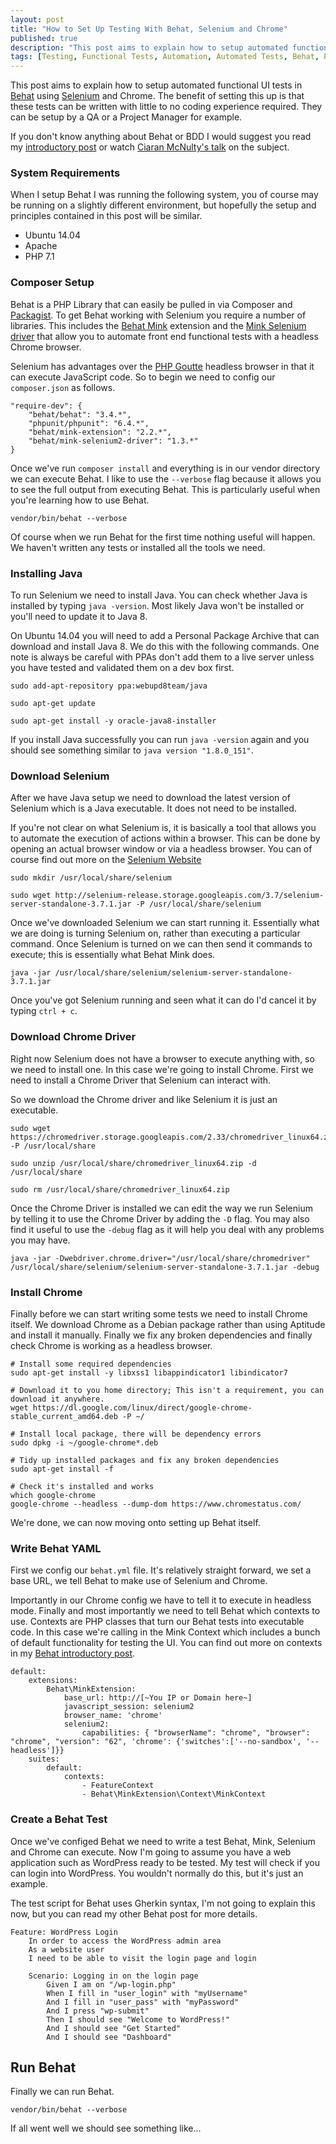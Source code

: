 ```yaml
---
layout: post
title: "How to Set Up Testing With Behat, Selenium and Chrome"
published: true
description: "This post aims to explain how to setup automated functional tests in Behat using Selenium and Chrome."
tags: [Testing, Functional Tests, Automation, Automated Tests, Behat, PHP, Selenium, BDD, Chrome, Linux]
---
```

This post aims to explain how to setup automated functional UI tests in [Behat](http://behat.org/en/latest/) using [Selenium](http://www.seleniumhq.org/) and Chrome. The benefit of setting this up is that these tests can be written with little to no coding experience required. They can be setup by a QA or a Project Manager for example.

If you don't know anything about Behat or BDD I would suggest you read my [introductory post](http://rbrt.wllr.info/2017/11/22/introduction-bdd-testing-with-behat.html) or watch [Ciaran McNulty's talk](https://www.youtube.com/watch?v=83GbyDpJDI4) on the subject.

### System Requirements

When I setup Behat I was running the following system, you of course may be running on a slightly different environment, but hopefully the setup and principles contained in this post will be similar.

- Ubuntu 14.04
- Apache
- PHP 7.1

### Composer Setup

Behat is a PHP Library that can easily be pulled in via Composer and [Packagist](https://packagist.org/packages/behat/behat). To get Behat working with Selenium you require a number of libraries. This includes the [Behat Mink](https://packagist.org/packages/behat/mink) extension and the [Mink Selenium driver](https://packagist.org/packages/behat/mink-selenium2-driver) that allow you to automate front end functional tests with a headless Chrome browser.

Selenium has advantages over the [PHP Goutte](https://packagist.org/packages/behat/mink-goutte-driver) headless browser in that it can execute JavaScript code. So to begin we need to config our `composer.json` as follows.

```
"require-dev": {
    "behat/behat": "3.4.*",
    "phpunit/phpunit": "6.4.*",
    "behat/mink-extension": "2.2.*",
    "behat/mink-selenium2-driver": "1.3.*"
}
```

Once we've run `composer install` and everything is in our vendor directory we can execute Behat. I like to use the `--verbose` flag because it allows you to see the full output from executing Behat. This is particularly useful when you're learning how to use Behat.

```
vendor/bin/behat --verbose
```

Of course when we run Behat for the first time nothing useful will happen. We haven't written any tests or installed all the tools we need.

### Installing Java

To run Selenium we need to install Java. You can check whether Java is installed by typing `java -version`. Most likely Java won't be installed or you'll need to update it to Java 8.

On Ubuntu 14.04 you will need to add a Personal Package Archive that can download and install Java 8. We do this with the following commands. One note is always be careful with PPAs don't add them to a live server unless you have tested and validated them on a dev box first.

```
sudo add-apt-repository ppa:webupd8team/java

sudo apt-get update

sudo apt-get install -y oracle-java8-installer
```

If you install Java successfully you can run `java -version` again and you should see something similar to `java version "1.8.0_151"`.

### Download Selenium

After we have Java setup we need to download the latest version of Selenium which is a Java executable. It does not need to be installed.

If you're not clear on what Selenium is, it is basically a tool that allows you to automate the execution of actions within a browser. This can be done by opening an actual browser window or via a headless browser. You can of course find out more on the [Selenium Website]()

```
sudo mkdir /usr/local/share/selenium

sudo wget http://selenium-release.storage.googleapis.com/3.7/selenium-server-standalone-3.7.1.jar -P /usr/local/share/selenium
```

Once we've downloaded Selenium we can start running it. Essentially what we are doing is turning Selenium on, rather than executing a particular command. Once Selenium is turned on we can then send it commands to execute; this is essentially what Behat Mink does.

```
java -jar /usr/local/share/selenium/selenium-server-standalone-3.7.1.jar
```

Once you've got Selenium running and seen what it can do I'd cancel it by typing `ctrl + c`.

### Download Chrome Driver

Right now Selenium does not have a browser to execute anything with, so we need to install one. In this case we're going to install Chrome. First we need to install a Chrome Driver that Selenium can interact with.

So we download the Chrome driver and like Selenium it is just an executable.

```
sudo wget https://chromedriver.storage.googleapis.com/2.33/chromedriver_linux64.zip -P /usr/local/share

sudo unzip /usr/local/share/chromedriver_linux64.zip -d /usr/local/share

sudo rm /usr/local/share/chromedriver_linux64.zip
```

Once the Chrome Driver is installed we can edit the way we run Selenium by telling it to use the Chrome Driver by adding the `-D` flag. You may also find it useful to use the `-debug` flag as it will help you deal with any problems you may have.

```
java -jar -Dwebdriver.chrome.driver="/usr/local/share/chromedriver" /usr/local/share/selenium/selenium-server-standalone-3.7.1.jar -debug
```

### Install Chrome

Finally before we can start writing some tests we need to install Chrome itself. We download Chrome as a Debian package rather than using Aptitude and install it manually. Finally we fix any broken dependencies and finally check Chrome is working as a headless browser.

```
# Install some required dependencies
sudo apt-get install -y libxss1 libappindicator1 libindicator7

# Download it to you home directory; This isn't a requirement, you can download it anywhere.
wget https://dl.google.com/linux/direct/google-chrome-stable_current_amd64.deb -P ~/

# Install local package, there will be dependency errors
sudo dpkg -i ~/google-chrome*.deb

# Tidy up installed packages and fix any broken dependencies
sudo apt-get install -f

# Check it's installed and works
which google-chrome
google-chrome --headless --dump-dom https://www.chromestatus.com/
```

We're done, we can now moving onto setting up Behat itself.

### Write Behat YAML

First we config our `behat.yml` file. It's relatively straight forward, we set a base URL, we tell Behat to make use of Selenium and Chrome.

Importantly in our Chrome config we have to tell it to execute in headless mode. Finally and most importantly we need to tell Behat which contexts to use. Contexts are PHP classes that turn our Behat tests into executable code. In this case we're calling in the Mink Context which includes a bunch of default functionality for testing the UI. You can find out more on contexts in my [Behat introductory post]().

```
default:
    extensions:
        Behat\MinkExtension:
            base_url: http://[~You IP or Domain here~]
            javascript_session: selenium2
            browser_name: 'chrome'
            selenium2:
                capabilities: { "browserName": "chrome", "browser": "chrome", "version": "62", 'chrome': {'switches':['--no-sandbox', '--headless']}}
    suites:
        default:
            contexts:
                - FeatureContext
                - Behat\MinkExtension\Context\MinkContext
```

### Create a Behat Test

Once we've configed Behat we need to write a test Behat, Mink, Selenium and Chrome can execute. Now I'm going to assume you have a web application such as WordPress ready to be tested. My test will check if you can login into WordPress. You wouldn't normally do this, but it's just an example.

The test script for Behat uses Gherkin syntax, I'm not going to explain this now, but you can read my other Behat post for more details.

```
Feature: WordPress Login
    In order to access the WordPress admin area
    As a website user
    I need to be able to visit the login page and login

    Scenario: Logging in on the login page
        Given I am on "/wp-login.php"
        When I fill in "user_login" with "myUsername"
        And I fill in "user_pass" with "myPassword"
        And I press "wp-submit"
        Then I should see "Welcome to WordPress!"
        And I should see "Get Started"
        And I should see "Dashboard"
```

## Run Behat

Finally we can run Behat.

```
vendor/bin/behat --verbose
```

If all went well we should see something like...

